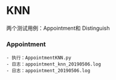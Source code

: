 
# KNN
两个测试用例：Appointment和 Distinguish 
### Appointment 
    - 执行：AppointmentKNN.py
    - 日志：appointment_knn_20190506.log 
    - 日志：appointment_20190506.log
